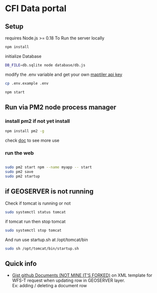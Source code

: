 # CFI Data portal
## Setup

requires Node.js >= 0.18
To Run the server locally
```bash
npm install
```
initialize Database

```bash
DB_FILE=db.sqlite node database/db.js 
``` 


modify the .env variable
and get your own [maptiler api key](https://cloud.maptiler.com/account/keys/)

```bash
cp .env.example .env
``` 


```bash
npm start
```
## Run via PM2 node process manager 

### install pm2 if not yet install 

```bash
npm install pm2 -g
```

check [doc](https://pm2.io/docs/runtime/guide/installation/) to see more use

### run the web

```bash

sudo pm2 start npm --name myapp -- start
sudo pm2 save
sudo pm2 startup

```

## if GEOSERVER is not running 

Check if tomcat is running or not 

```bash
sudo systemctl status tomcat
```
if tomcat run then stop tomcat

```bash
sudo systemctl stop tomcat
```

And run use startup.sh at /opt/tomcat/bin

```bash
sudo sh /opt/tomcat/bin/startup.sh
```
## Quick info
- [Gist github Documents (NOT MINE IT'S FORKED)](https://gist.github.com/SakalSo/a1eb698d6709507c2d34ce287cc594b7) on XML template for WFS-T request when updating row in GEOSERVER layer.  
Ex: adding / deleting a document row
